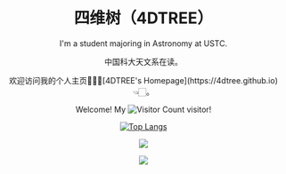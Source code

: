 <h1 align="center">四维树（4DTREE）</h1>
<p align="center">
I'm a student majoring in Astronomy at USTC. 
</p>
<p align="center">
中国科大天文系在读。
</p>
<p align="center">
欢迎访问我的个人主页🥳👉🏻[4DTREE's Homepage](https://4dtree.github.io)👈🏻。
</p>
</p>
<p align="center">
Welcome! My <img src="https://profile-counter.glitch.me/4DTREE/count.svg" alt="Visitor Count"/> visitor!
</p>
<p align="center">
<a href="https://github.com/4DTREE/github-readme-stats">
  <img align="center" src="https://github-readme-stats.vercel.app/api/top-langs/?username=4DTREE&layout=compact" alt="Top Langs"/>
</a>
</p>

<p align="center">
<a href="https://fxxkpython.com">
  <img align="center" src="https://github-profile-trophy.vercel.app/?username=4DTREE&row=1&column=4"/>
</a>
</p>

<p align="center">
<a href="https://fxxkpython.com">
  <img align="center" src="https://github-readme-stats.vercel.app/api?username=4DTREE&hide=contribs"/>
</a>
</p>
